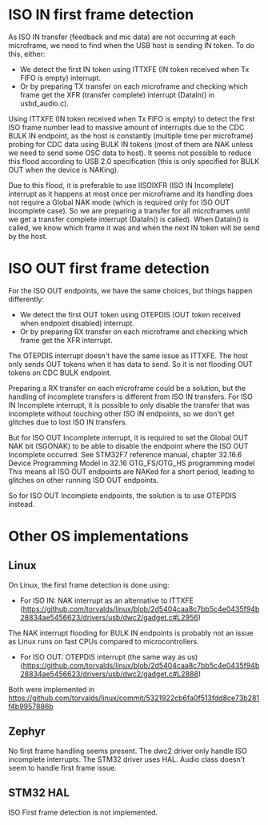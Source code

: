 # ISO IN first frame detection

As ISO IN transfer (feedback and mic data) are not occurring at each microframe, we need to find when the USB host is sending IN token.
To do this, either:
- We detect the first IN token using ITTXFE (IN token received when Tx FIFO is empty) interrupt.
- Or by preparing TX transfer on each microframe and checking which frame get the XFR (transfer complete) interrupt (DataIn() in usbd_audio.c).

Using ITTXFE (IN token received when Tx FIFO is empty) to detect the first ISO frame number lead to massive amount of interrupts due to the CDC BULK IN endpoint, as the host is constantly (multiple time per microframe) probing for CDC data using BULK IN tokens (most of them are NAK unless we need to send some OSC data to host).
It seems not possible to reduce this flood according to USB 2.0 specification (this is only specified for BULK OUT when the device is NAKing).

Due to this flood, it is preferable to use IISOIXFR (ISO IN Incomplete) interrupt as it happens at most once per microframe and its handling does not require a Global NAK mode (which is required only for ISO OUT Incomplete case).
So we are preparing a transfer for all microframes until we get a transfer complete interrupt (DataIn() is called). When DataIn() is called, we know which frame it was and when the next IN token will be send by the host.

# ISO OUT first frame detection

For the ISO OUT endpoints, we have the same choices, but things happen differently:
- We detect the first OUT token using OTEPDIS (OUT token received when endpoint disabled) interrupt.
- Or by preparing RX transfer on each microframe and checking which frame get the XFR interrupt.

The OTEPDIS interrupt doesn't have the same issue as ITTXFE. The host only sends OUT tokens when it has data to send. So it is not flooding OUT tokens on CDC BULK endpoint.

Preparing a RX transfer on each microframe could be a solution, but the handling of incomplete transfers is different from ISO IN transfers.
For ISO IN Incomplete interrupt, it is possible to only disable the transfer that was incomplete without touching other ISO IN endpoints, so we don't get glitches due to lost ISO IN transfers.

But for ISO OUT Incomplete interrupt, it is required to set the Global OUT NAK bit (SGONAK) to be able to disable the endpoint where the ISO OUT Incomplete occurred.
See STM32F7 reference manual, chapter 32.16.6 Device Programming Model in 32.16 OTG_FS/OTG_HS programming model
This means all ISO OUT endpoints are NAKed for a short period, leading to glitches on other running ISO OUT endpoints.

So for ISO OUT Incomplete endpoints, the solution is to use OTEPDIS instead.

# Other OS implementations

## Linux

On Linux, the first frame detection is done using:
- For ISO IN: NAK interrupt as an alternative to ITTXFE (https://github.com/torvalds/linux/blob/2d5404caa8c7bb5c4e0435f94b28834ae5456623/drivers/usb/dwc2/gadget.c#L2956)

The NAK interrupt flooding for BULK IN endpoints is probably not an issue as Linux runs on fast CPUs compared to microcontrollers.

- For ISO OUT: OTEPDIS interrupt (the same way as us) (https://github.com/torvalds/linux/blob/2d5404caa8c7bb5c4e0435f94b28834ae5456623/drivers/usb/dwc2/gadget.c#L2888)

Both were implemented in https://github.com/torvalds/linux/commit/5321922cb6fa0f513fdd8ce73b281f4b9957886b

## Zephyr

No first frame handling seems present.
The dwc2 driver only handle ISO incomplete interrupts.
The STM32 driver uses HAL.
Audio class doesn't seem to handle first frame issue.

## STM32 HAL

ISO First frame detection is not implemented.
